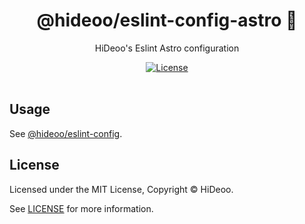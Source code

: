 <div align="center">
  <h1>@hideoo/eslint-config-astro 🚨</h1>
  <p>HiDeoo's Eslint Astro configuration</p>
</div>

<div align="center">
  <a href="https://github.com/HiDeoo/eslint-config/blob/main/LICENSE">
    <img alt="License" src="https://badgen.net/github/license/hideoo/eslint-config" />
  </a>
  <br /><br />
</div>

## Usage

See [@hideoo/eslint-config](https://github.com/HiDeoo/eslint-config).

## License

Licensed under the MIT License, Copyright © HiDeoo.

See [LICENSE](https://github.com/HiDeoo/eslint-config/blob/main/LICENSE) for more information.

